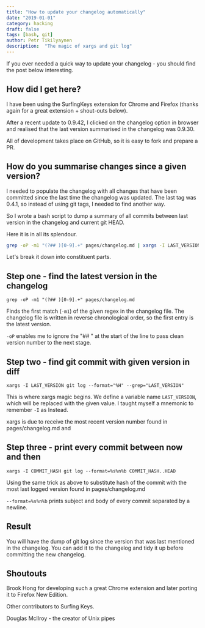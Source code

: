 ```yaml
---
title: "How to update your changelog automatically"
date: "2019-01-01"
category: hacking
draft: false
tags: [bash, git]
author: Petr Tikilyaynen
description:  "The magic of xargs and git log"
---
```


If you ever needed a quick way to update your changelog - you should find the post below interesting. 

## How did I get here?

I have been using the SurfingKeys extension for Chrome and Firefox (thanks again for a great extension + shout-outs below). 

After a recent update to 0.9.42, I clicked on the changelog option in browser and realised that the last version summarised in the changelog was 0.9.30. 

All of development takes place on GitHub, so it is easy to fork and prepare a PR. 

## How do you summarise changes since a given version? 

I needed to populate the changelog with all changes that have been committed since the last time the changelog was updated. The last tag was 0.4.1, so instead of using git tags, I needed to find another way. 

So I wrote a bash script to dump a summary of all commits between last version in the changelog and current git HEAD. 

Here it is in all its splendour. 

```bash
grep -oP -m1 "(?## )[0-9].+" pages/changelog.md | xargs -I LAST_VERSION git log --format="%H" --grep="LAST_VERSION" | xargs -I COMMIT_HASH git log --format=%s%n%b COMMIT_HASH..HEAD
```

Let's break it down into constituent parts. 

## Step one - find the latest version in the changelog

`grep -oP -m1 "(?## )[0-9].+" pages/changelog.md`

Finds the first match (`-m1`) of the given regex in the changelog file. The changelog file is written in reverse chronological order, so the first entry is the latest version. 

`-oP` enables me to ignore the "## " at the start of the line to pass clean version number to the next stage. 

## Step two - find git commit with given version in diff

`xargs -I LAST_VERSION git log --format="%H" --grep="LAST_VERSION"`

This is where xargs magic begins. We define a variable name `LAST_VERSION`, which will be replaced with the given value. I taught myself a mnemonic to remember `-I` as Instead.

xargs is due to receive the most recent version number found in pages/changelog.md and 

## Step three - print every commit between now and then 

`xargs -I COMMIT_HASH git log --format=%s%n%b COMMIT_HASH..HEAD`

Using the same trick as above to substitute hash of the commit with the most last logged version found in pages/changelog.md

`--format=%s%n%b` prints subject and body of every commit separated by a newline. 

## Result 

You will have the dump of git log since the version that was last mentioned in the changelog. You can add it to the changelog and tidy it up before committing the new changelog.


## Shoutouts

Brook Hong for developing such a great Chrome extension and later porting it to Firefox New Edition. 

Other contributors to Surfing Keys.

Douglas McIlroy - the creator of Unix pipes
